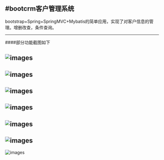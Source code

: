 #bootcrm客户管理系统
---
bootstrap+Spring+SpringMVC+Mybatis的简单应用，实现了对客户信息的管理。增删改查，条件查询。

---
####部分功能截图如下

![images](https://github.com/1angy/bootcrm/web/images/des01.jpg)
---
![images](https://github.com/1angy/bootcrm/web/images/des02.jpg)
---
![images](https://github.com/1angy/bootcrm/web/images/des03.jpg)
---
![images](https://github.com/1angy/bootcrm/web/images/des04.jpg)
---
![images](https://github.com/1angy/bootcrm/web/images/des05.jpg)
---
![images](https://github.com/1angy/bootcrm/web/images/des06.jpg)
---
![images](https://github.com/1angy/bootcrm/web/images/des07.jpg)
